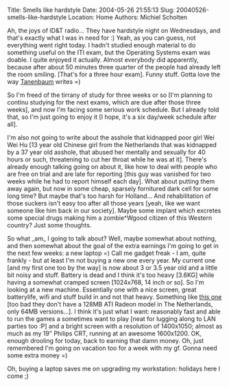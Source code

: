 Title: Smells like hardstyle
Date: 2004-05-26 21:55:13
Slug: 20040526-smells-like-hardstyle
Location: Home
Authors: Michiel Scholten

<p>Ah, the joys of ID&amp;T radio... They have hardstyle night on Wednesdays, and that's exactly what I was in need for :) Yeah, as you can guess, not everything went right today. I hadn't studied enough material to do something useful on the ITI exam, but the Operating Systems exam was doable. I quite enjoyed it actually. Almost everybody did apparently, because after about 50 minutes three quarter of the people had already left the room smiling. [That's for a three hour exam]. Funny stuff. Gotta love the way <a href="http://www.cs.vu.nl/~ast/">Tanenbaum</a> writes =)</p>
<p>So I'm freed of the tirrany of study for three weeks or so [I'm planning to continu studying for the next exams, which are due after those three weeks], and now I'm facing some serious work schedule. But I already told that, so I'm just going to enjoy it [I hope, it's a six day/week schedule after all].</p>
<p>I'm also not going to write about the asshole that kidnapped poor girl Wei Wei Hu [13 year old Chinese girl from the Netherlands that was kidnapped by a 37 year old asshole, that abused her mentally and sexually for 40 hours or such, threatening to cut her throat while he was at it]. There's already enough talking going on about it, like how to deal with people who are free on trial and are late for reporting [this guy was vanished for two weeks while he had to report himself each day]. What about putting them away again, but now in some cheap, sparsely fornitured dark cell for some long time? But maybe that's too harsh for Holland... And rehabilitation of those suckers isn't easy too after all those years [yeah, like we want someone like him back in our society]. Maybe some implant which excretes some special drugs making him a zombie^Wgood citizen of this Western country? Just some thoughts.</p>
<p>So what _am_ I going to talk about? Well, maybe somewhat about nothing, and then somewhat about the goal of the extra earnings I'm going to get in the next few weeks: a new laptop =) Call me gadget freak - I am, quite frankly - but at least I'm not buying a new one every year. My current one [and my first one too by the way] is now about 3 or 3.5 year old and a little bit noisy and stuff. Battery is dead and I think it's too heavy [3.6KG] while having a somewhat cramped screen [1024x768, 14 inch or so]. So I'm looking at a new machine. Essentially one with a nice screen, great batterylife, wifi and stuff build in and not that heavy. Something like <a href="http://global.acer.com/products/notebook/tm8000.htm">this one</a> [too bad they don't have a 128MB ATI Radeon model in The Netherlands, only 64MB versions...]. I think it's just what I want: reasonably fast and able to run the games a sometimes want to play [neat for lugging along to LAN parties too :P] and a bright screen with a resolution of 1400x1050; almost as much as my 19" Philips CRT, running at an awesome 1600x1200. OK, enough drooling for today, back to earning that damn money. Oh, just remembered I'm going on vacation too for a week with my gf. Gonna need some extra money =)</p>
<p>Oh, buying a laptop saves me on upgrading my workstation: holidays here I come ;)</p>